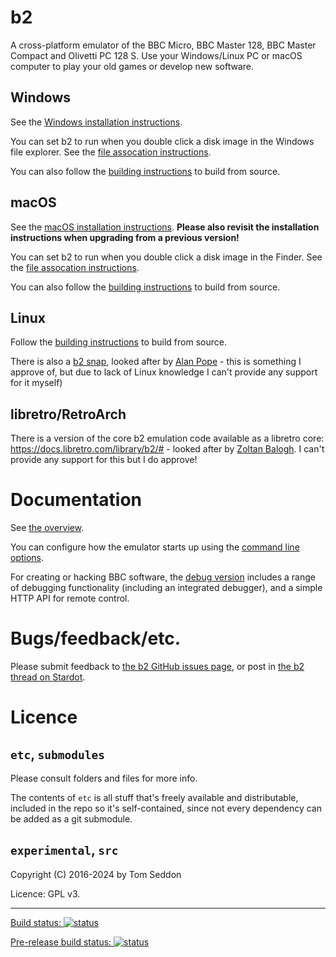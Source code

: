 # b2

A cross-platform emulator of the BBC Micro, BBC Master 128, BBC Master
Compact and Olivetti PC 128 S. Use your Windows/Linux PC or macOS
computer to play your old games or develop new software.

## Windows

See the
[Windows installation instructions](./doc/Installing-on-Windows.md).

You can set b2 to run when you double click a disk image in the
Windows file explorer. See the
[file assocation instructions](./doc/File-Association.md).

You can also follow the [building instructions](./doc/Building.md) to
build from source.

## macOS

See the [macOS installation instructions](./doc/Installing-on-OSX.md).
**Please also revisit the installation instructions when upgrading
from a previous version!**

You can set b2 to run when you double click a disk image in the
Finder. See the
[file assocation instructions](./doc/File-Association.md).

You can also follow the [building instructions](./doc/Building.md) to
build from source.

## Linux

Follow the [building instructions](./doc/Building.md) to
build from source.

There is also a [b2 snap](https://snapcraft.io/b2), looked after by
[Alan Pope](https://github.com/popey/b2-snap/) - this is something I
approve of, but due to lack of Linux knowledge I can't provide any
support for it myself)

## libretro/RetroArch

There is a version of the core b2 emulation code available as a
libretro core: https://docs.libretro.com/library/b2/# - looked after
by [Zoltan Balogh](https://github.com/zoltanvb/b2-libretro). I can't
provide any support for this but I do approve!

# Documentation

See [the overview](./doc/Overview.md).

You can configure how the emulator starts up using the
[command line options](./doc/Command-Line.md).

For creating or hacking BBC software, the
[debug version](./doc/Debug-version.md) includes a range of debugging
functionality (including an integrated debugger), and a simple HTTP
API for remote control.

# Bugs/feedback/etc.

Please submit feedback to
[the b2 GitHub issues page](https://github.com/tom-seddon/b2/issues),
or post in
[the b2 thread on Stardot](https://stardot.org.uk/forums/viewtopic.php?f=4&t=13081).

# Licence

## `etc`, `submodules`

Please consult folders and files for more info.

The contents of `etc` is all stuff that's freely available and
distributable, included in the repo so it's self-contained, since not
every dependency can be added as a git submodule.

## `experimental`, `src`

Copyright (C) 2016-2024 by Tom Seddon

Licence: GPL v3.

-----

[Build status: ![status](https://ci.appveyor.com/api/projects/status/3sdnt3mh1r61h74y/branch/master?svg=true)](https://ci.appveyor.com/project/tom-seddon/b2/branch/master)

[Pre-release build status: ![status](https://ci.appveyor.com/api/projects/status/3sdnt3mh1r61h74y/branch/wip/master?svg=true)](https://ci.appveyor.com/project/tom-seddon/b2/branch/wip/master)
